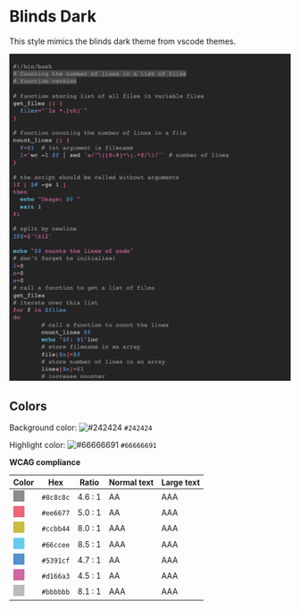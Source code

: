 # Blinds Dark

This style mimics the blinds dark theme from vscode themes.

![Screenshot of the blinds-dark theme in a bash script](./images/blinds-dark.png)

## Colors

Background color: ![#242424](https://via.placeholder.com/20/242424/242424.png) `#242424`

Highlight color: ![#66666691](https://via.placeholder.com/20/66666691/66666691.png) `#66666691`

**WCAG compliance**

| Color                                             | Hex       | Ratio   | Normal text | Large text |
| ------------------------------------------------- | --------- | ------- | ----------- | ---------- |
| ![#8c8c8c](../../a11y_pygments/assets/8c8c8c.png) | `#8c8c8c` | 4.6 : 1 | AA          | AAA        |
| ![#ee6677](../../a11y_pygments/assets/ee6677.png) | `#ee6677` | 5.0 : 1 | AA          | AAA        |
| ![#ccbb44](../../a11y_pygments/assets/ccbb44.png) | `#ccbb44` | 8.0 : 1 | AAA         | AAA        |
| ![#66ccee](../../a11y_pygments/assets/66ccee.png) | `#66ccee` | 8.5 : 1 | AAA         | AAA        |
| ![#5391cf](../../a11y_pygments/assets/5391cf.png) | `#5391cf` | 4.7 : 1 | AA          | AAA        |
| ![#d166a3](../../a11y_pygments/assets/d166a3.png) | `#d166a3` | 4.5 : 1 | AA          | AAA        |
| ![#bbbbbb](../../a11y_pygments/assets/bbbbbb.png) | `#bbbbbb` | 8.1 : 1 | AAA         | AAA        |

